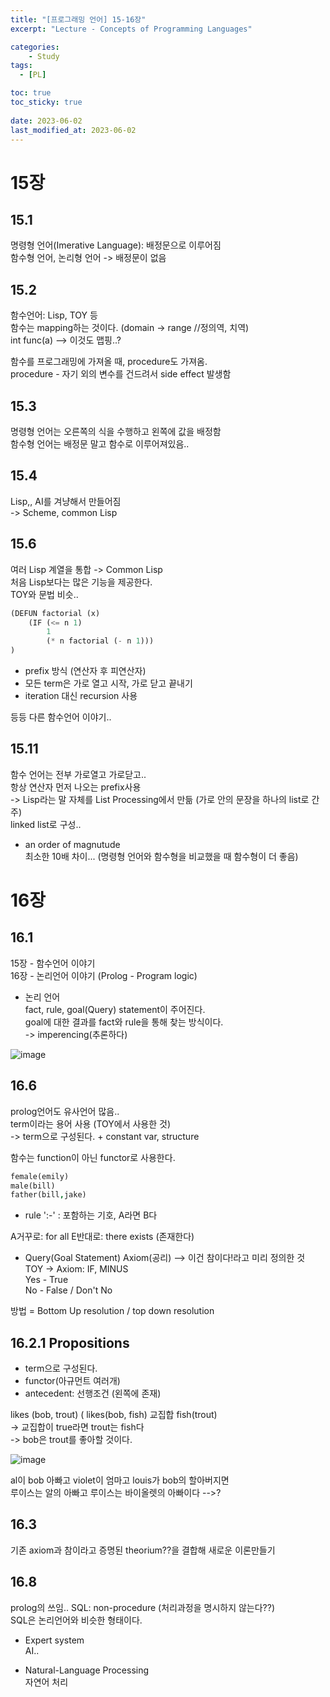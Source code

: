 ```yaml
---
title: "[프로그래밍 언어] 15-16장"
excerpt: "Lecture - Concepts of Programming Languages"

categories:
    - Study
tags:
  - [PL]

toc: true
toc_sticky: true
 
date: 2023-06-02
last_modified_at: 2023-06-02
---
```

# 15장
## 15.1
명령형 언어(Imerative Language): 배정문으로 이루어짐  
함수형 언어, 논리형 언어 -> 배정문이 없음

## 15.2
함수언어: Lisp, TOY 등  
함수는 mapping하는 것이다. (domain -> range //정의역, 치역)  
int func(a) --> 이것도 맵핑..?

함수를 프로그래밍에 가져올 때, procedure도 가져옴.  
procedure - 자기 외의 변수를 건드려서 side effect 발생함

## 15.3
명령형 언어는 오른쪽의 식을 수행하고 왼쪽에 값을 배정함  
함수형 언어는 배정문 말고 함수로 이루어져있음..  

## 15.4
Lisp,, AI를 겨냥해서 만들어짐  
-> Scheme, common Lisp  

## 15.6
여러 Lisp 계열을 통합 -> Common Lisp  
처음 Lisp보다는 많은 기능을 제공한다.  
TOY와 문법 비슷..

```lisp
(DEFUN factorial (x)
    (IF (<= n 1)
        1
        (* n factorial (- n 1)))
)
```
- prefix 방식 (연산자 후 피연산자)
- 모든 term은 가로 열고 시작, 가로 닫고 끝내기
- iteration 대신 recursion 사용

등등 다른 함수언어 이야기..


## 15.11
함수 언어는 전부 가로열고 가로닫고..  
항상 연산자 먼저 나오는 prefix사용  
-> Lisp라는 말 자체를 List Processing에서 만듦 (가로 안의 문장을 하나의 list로 간주)  
linked list로 구성.. 

- an order of magnutude  
최소한 10배 차이...  (명령형 언어와 함수형을 비교했을 때 함수형이 더 좋음)

# 16장
## 16.1
15장 - 함수언어 이야기  
16장 - 논리언어 이야기 (Prolog - Program logic)  

- 논리 언어  
    fact, rule, goal(Query) statement이 주어진다.  
    goal에 대한 결과를 fact와 rule을 통해 찾는 방식이다.  
    -> imperencing(추론하다)

![image](https://github.com/ssoxong/ssoxong.github.io/assets/112956015/9dc0469b-470d-4e01-9185-371f27a11e2b)


## 16.6
prolog언어도 유사언어 많음..  
term이라는 용어 사용 (TOY에서 사용한 것)  
-> term으로 구성된다. + constant var, structure  

함수는 function이 아닌 functor로 사용한다.  

```prolog
female(emily)
male(bill)
father(bill,jake)
```

- rule
':-' : 포함하는 기호, A라면 B다

A거꾸로: for all
E반대로: there exists (존재한다)

- Query(Goal Statement)
Axiom(공리) --> 이건 참이다!라고 미리 정의한 것  
TOY -> Axiom: IF, MINUS  
Yes - True  
No - False / Don't No  

방법 = Bottom Up resolution / top down resolution

## 16.2.1 Propositions
- term으로 구성된다.
- functor(아규먼트 여러개)
- antecedent: 선행조건 (왼쪽에 존재)

likes (bob, trout) ( likes(bob, fish) 교집합 fish(trout)  
-> 교집합이 true라면 trout는 fish다  
-> bob은 trout를 좋아할 것이다.  

![image](https://github.com/ssoxong/ssoxong.github.io/assets/112956015/977218e3-7dca-47c3-aed5-683882b7e788)

al이 bob 아빠고 violet이 엄마고 louis가 bob의 할아버지면  
루이스는 알의 아빠고 루이스는 바이올렛의 아빠이다 -->?  

## 16.3
기존 axiom과 참이라고 증명된 theorium??을 결합해 새로운 이론만들기  

## 16.8
prolog의 쓰임..
SQL: non-procedure (처리과정을 명시하지 않는다??)  
SQL은 논리언어와 비슷한 형태이다. 

- Expert system  
AI..

- Natural-Language Processing  
자연어 처리 
